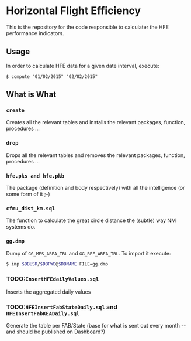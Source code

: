 # Horizontal Flight Efficiency
This is the repository for the code responsible to calculater the HFE performance indicators.

## Usage ##
In order to calculate HFE data for a given date interval, execute:

```shell
$ compute "01/02/2015" "02/02/2015"
```


## What is What ##

### `create`
Creates all the relevant tables and installs the relevant packages, function, procedures ...

### `drop` ###
Drops all the relevant tables and removes the relevant packages, function, procedures ...


### `hfe.pks and hfe.pkb` ###
The package (definition and body respectively) with all the intelligence (or some form of it ;-)

### `cfmu_dist_km.sql`
The function to calculate the great circle distance the (subtle) way NM systems do.

### `gg.dmp` ###
Dump of `GG_MES_AREA_TBL` and `GG_REF_AREA_TBL`.
To import it execute:

```bash
$ imp $DBUSR/$DBPWD@$DBNAME FILE=gg.dmp
```

### TODO:`InsertHFEdailyValues.sql`
Inserts the aggregated daily values

### TODO:`HFEInsertFabStateDaily.sql` and `HFEInsertFabKEADaily.sql`
Generate the table per FAB/State (base for what is sent out every month -- and should be published on Dashboard?)